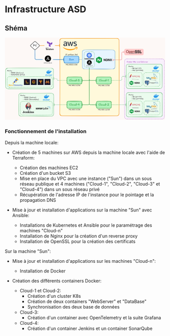 # Infrastructure ASD

## Shéma

![Shema d'infrastructure](./shema.png)

### Fonctionnement de l'installation

Depuis la machine locale:
- Création de 5 machines sur AWS depuis la machine locale avec l'aide de Terraform:
    - Création des machines EC2
    - Création d'un bucket S3
    - Mise en place du VPC avec une instance ("Sun") dans un sous réseau publique et 4 machines ("Cloud-1", "Cloud-2", "Cloud-3" et "Cloud-4") dans un sous réseau privé
    - Récupération de l'adresse IP de l'instance pour le pointage et la propagation DNS

- Mise à jour et installation d'applications sur la machine "Sun" avec Ansible:
    - Installations de Kubernetes et Ansible pour le paramétrage des machines "Cloud-n"
    - Installation de Nginx pour la création d'un reverse proxy
    - Installation de OpenSSL pour la création des certificats

Sur la machine "Sun":
- Mise à jour et installation d'applications sur les machines "Cloud-n":
    - Installation de Docker

- Création des différents containers Docker:
    - Cloud-1 et Cloud-2:
        - Création d'un cluster K8s
        - Création de deux containers "WebServer" et "DataBase"
        - Synchronisation des deux base de données
    - Cloud-3:
        - Création d'un container avec OpenTelemetry et la suite Grafana
    - Cloud-4:
        - Création d'un container Jenkins et un container SonarQube